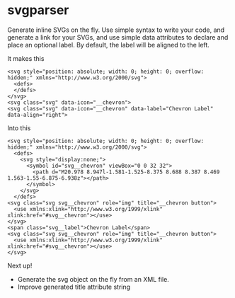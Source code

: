 # svgparser
Generate inline SVGs on the fly.  Use simple syntax to write your code, and generate a <use> link for your SVGs, and use simple data attributes to declare and place an optional label.  By default, the label will be aligned to the left.

It makes this
```
<svg style="position: absolute; width: 0; height: 0; overflow: hidden;" xmlns="http://www.w3.org/2000/svg">
  <defs>
  </defs>
</svg>
<svg class="svg" data-icon="__chevron">
<svg class="svg" data-icon="__chevron" data-label="Chevron Label" data-align="right">

```

Into this
```
<svg style="position: absolute; width: 0; height: 0; overflow: hidden;" xmlns="http://www.w3.org/2000/svg">
  <defs>
    <svg style="display:none;">
      <symbol id="svg__chevron" viewBox="0 0 32 32">
        <path d="M20.978 8.947l-1.581-1.525-8.375 8.688 8.387 8.469 1.563-1.55-6.875-6.938z"></path>
      </symbol>
    </svg>
  </defs>
<svg class="svg svg__chevron" role="img" title="__chevron button">
  <use xmlns:xlink="http://www.w3.org/1999/xlink" xlink:href="#svg__chevron"></use>
</svg>
<span class="svg__label">Chevron Label</span>
<svg class="svg svg__chevron" role="img" title="__chevron button">
  <use xmlns:xlink="http://www.w3.org/1999/xlink" xlink:href="#svg__chevron"></use>
</svg>
```

Next up!
* Generate the svg object on the fly from an XML file.
* Improve generated title attribute string
